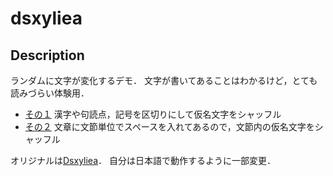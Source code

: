 # dsxyliea

## Description

ランダムに文字が変化するデモ．
文字が書いてあることはわかるけど，とても読みづらい体験用．

- [その１](https://yamaguchitoshi.github.io/dsxyliea/index01.html) 漢字や句読点，記号を区切りにして仮名文字をシャッフル
- [その２](https://yamaguchitoshi.github.io/dsxyliea/index02.html) 文章に文節単位でスペースを入れてあるので，文節内の仮名文字をシャッフル

オリジナルは[Dsxyliea](https://geon.github.com/_posts/2016-03-03-dsxyliea.md)．
自分は日本語で動作するように一部変更．